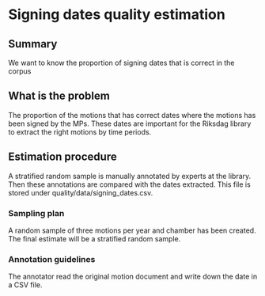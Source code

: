 # Signing dates quality estimation

## Summary
We want to know the proportion of signing dates that is correct in the corpus

## What is the problem
The proportion of the motions that has correct dates where the motions has been signed by the MPs. 
These dates are important for the Riksdag library to extract the right motions by time periods.

## Estimation procedure
A stratified random sample is manually annotated by experts at the library. 
Then these annotations are compared with the dates extracted. This file is stored under quality/data/signing_dates.csv.

### Sampling plan
A random sample of three motions per year and chamber has been created. 
The final estimate will be a stratified random sample.

### Annotation guidelines
The annotator read the original motion document and write down the date in a CSV file.

